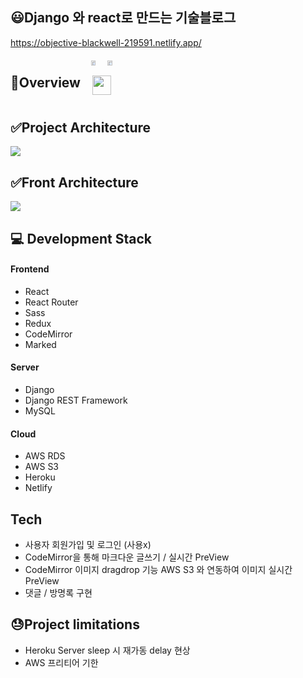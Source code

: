 
## 😃Django 와 react로 만드는 기술블로그  
https://objective-blackwell-219591.netlify.app/
<div style="display:flex;width:100%;text-align:center;">
  <center>
    <h2>🎨Overview</h2>
  </center>
  <center>
    
   <img src="https://user-images.githubusercontent.com/48875061/107051129-6bf5c880-680f-11eb-81db-28994c75e4a3.PNG" width="33%"/>
  

  <img src="https://user-images.githubusercontent.com/48875061/107051175-7c0da800-680f-11eb-9977-e6a1984c2ecb.PNG" width="33%"/>
  <img src="https://user-images.githubusercontent.com/48875061/107051903-57fe9680-6810-11eb-9575-e66aa21ea069.PNG" width="66%"/>
   </center>
</div>
<div>
  <h2>
    ✅Project Architecture
  </h2>
  <img src="https://user-images.githubusercontent.com/48875061/107851176-3a9e7d80-6e4b-11eb-9ab5-431cce2cd014.png"/>
</div>
<div>
  <h2>
    ✅Front Architecture
  </h2>
  <img src="https://user-images.githubusercontent.com/48875061/107024387-540c4d80-67eb-11eb-8201-3f5a4218bda5.png"/>
</div>

<div>
  <h2>
    💻 Development Stack
  </h2>
  <h4>
    Frontend
  </h4>
  <ul>
    <li>
      React
    </li>
    <li>
      React Router
    </li>
    <li>
      Sass
    </li>
    <li>
      Redux
    </li>
    <li>
      CodeMirror
    </li>
    <li>
      Marked
    </li>
  </ul>
   <h4>
    Server
  </h4>
   <ul>
    <li>
      Django
    </li>
    <li>
      Django REST Framework
    </li>
     <li>
      MySQL
    </li>
    
  </ul>
   <h4>
    Cloud
  </h4>
  <ul>
    <li>
       AWS RDS
    </li>
     <li>
       AWS S3
    </li>
    <li>
       Heroku
    </li>
    <li>
       Netlify
    </li>
  </ul>
</div>
<div>
  <h2>
    Tech
  </h2>
  <ul>
    <li>
       사용자 회원가입 및 로그인 (사용x)
    </li>
     <li>
       CodeMirror을 통해 마크다운 글쓰기 / 실시간 PreView 
    </li>
     <li>
       CodeMirror 이미지 dragdrop 기능 AWS S3 와 연동하여 이미지 실시간 PreView 
    </li>
    <li>
       댓글 / 방명록 구현 
    </li>
     
  </ul>
</div>
<div>
  <h2>
    😓Project limitations
  </h2>
  <ul>
    <li>
      Heroku Server sleep 시 재가동 delay 현상
    </li>
    <li>
      AWS 프리티어 기한
    </li>
  </ul>
</div>







